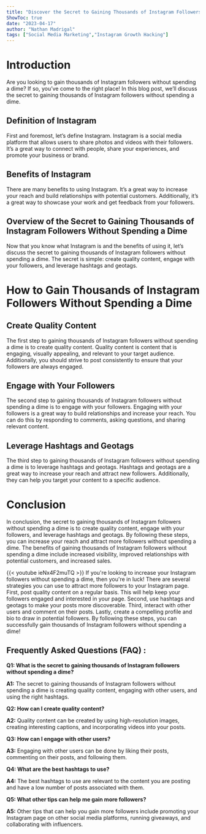 ```yaml
---
title: "Discover the Secret to Gaining Thousands of Instagram Followers Without Spending a Dime!"
ShowToc: true 
date: "2023-04-17"
author: "Nathan Madrigal" 
tags: ["Social Media Marketing","Instagram Growth Hacking"]
---
```

# Introduction

Are you looking to gain thousands of Instagram followers without spending a dime? If so, you’ve come to the right place! In this blog post, we’ll discuss the secret to gaining thousands of Instagram followers without spending a dime.

## Definition of Instagram

First and foremost, let’s define Instagram. Instagram is a social media platform that allows users to share photos and videos with their followers. It’s a great way to connect with people, share your experiences, and promote your business or brand.

## Benefits of Instagram

There are many benefits to using Instagram. It’s a great way to increase your reach and build relationships with potential customers. Additionally, it’s a great way to showcase your work and get feedback from your followers.

## Overview of the Secret to Gaining Thousands of Instagram Followers Without Spending a Dime

Now that you know what Instagram is and the benefits of using it, let’s discuss the secret to gaining thousands of Instagram followers without spending a dime. The secret is simple: create quality content, engage with your followers, and leverage hashtags and geotags.

# How to Gain Thousands of Instagram Followers Without Spending a Dime

## Create Quality Content

The first step to gaining thousands of Instagram followers without spending a dime is to create quality content. Quality content is content that is engaging, visually appealing, and relevant to your target audience. Additionally, you should strive to post consistently to ensure that your followers are always engaged.

## Engage with Your Followers

The second step to gaining thousands of Instagram followers without spending a dime is to engage with your followers. Engaging with your followers is a great way to build relationships and increase your reach. You can do this by responding to comments, asking questions, and sharing relevant content.

## Leverage Hashtags and Geotags

The third step to gaining thousands of Instagram followers without spending a dime is to leverage hashtags and geotags. Hashtags and geotags are a great way to increase your reach and attract new followers. Additionally, they can help you target your content to a specific audience.

# Conclusion

In conclusion, the secret to gaining thousands of Instagram followers without spending a dime is to create quality content, engage with your followers, and leverage hashtags and geotags. By following these steps, you can increase your reach and attract more followers without spending a dime. The benefits of gaining thousands of Instagram followers without spending a dime include increased visibility, improved relationships with potential customers, and increased sales.

{{< youtube ieNx4F2muTQ >}} 
If you're looking to increase your Instagram followers without spending a dime, then you're in luck! There are several strategies you can use to attract more followers to your Instagram page. First, post quality content on a regular basis. This will help keep your followers engaged and interested in your page. Second, use hashtags and geotags to make your posts more discoverable. Third, interact with other users and comment on their posts. Lastly, create a compelling profile and bio to draw in potential followers. By following these steps, you can successfully gain thousands of Instagram followers without spending a dime!

## Frequently Asked Questions (FAQ) :
**Q1: What is the secret to gaining thousands of Instagram followers without spending a dime?**

**A1:** The secret to gaining thousands of Instagram followers without spending a dime is creating quality content, engaging with other users, and using the right hashtags. 

**Q2: How can I create quality content?**

**A2:** Quality content can be created by using high-resolution images, creating interesting captions, and incorporating videos into your posts. 

**Q3: How can I engage with other users?**

**A3:** Engaging with other users can be done by liking their posts, commenting on their posts, and following them. 

**Q4: What are the best hashtags to use?**

**A4:** The best hashtags to use are relevant to the content you are posting and have a low number of posts associated with them. 

**Q5: What other tips can help me gain more followers?**

**A5:** Other tips that can help you gain more followers include promoting your Instagram page on other social media platforms, running giveaways, and collaborating with influencers.



